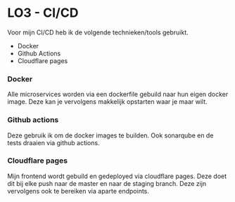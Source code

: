 # LO3 - CI/CD
Voor mijn CI/CD heb ik de volgende technieken/tools gebruikt.
- Docker
- Github Actions
- Cloudflare pages

### Docker
Alle microservices worden via een dockerfile gebuild naar hun eigen docker image. Deze kan je vervolgens makkelijk opstarten waar je maar wilt.

### Github actions
Deze gebruik ik om de docker images te builden. Ook sonarqube en de tests draaien via github actions.

### Cloudflare pages
Mijn frontend wordt gebuild en gedeployed via cloudflare pages. Deze doet dit bij elke push naar de master en naar de staging branch. Deze zijn vervolgens ook te bereiken via aparte endpoints.